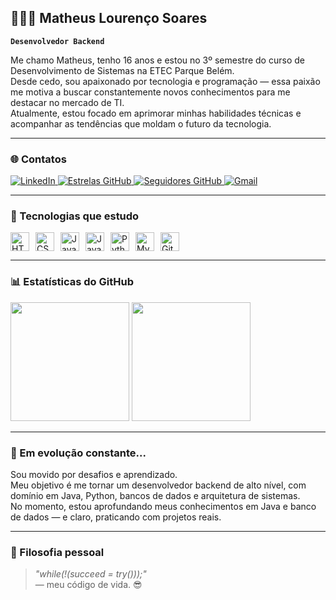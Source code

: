 ## 👨🏻‍💻 Matheus Lourenço Soares

**`Desenvolvedor Backend`**

Me chamo Matheus, tenho 16 anos e estou no 3º semestre do curso de Desenvolvimento de Sistemas na ETEC Parque Belém.  
Desde cedo, sou apaixonado por tecnologia e programação — essa paixão me motiva a buscar constantemente novos conhecimentos para me destacar no mercado de TI.  
Atualmente, estou focado em aprimorar minhas habilidades técnicas e acompanhar as tendências que moldam o futuro da tecnologia.

---

### 🌐 Contatos

<p align="left">
  <a href="https://br.linkedin.com/in/matheus-louren%C3%A7o-soares-76199a352">
    <img src="https://img.shields.io/badge/🔗 LinkedIn-0077B5?style=for-the-badge&logo=linkedin&logoColor=white" alt="LinkedIn"/>
  </a>
  <a href="https://github.com/MatheusLS240?tab=repositories&sort=stargazers">
    <img src="https://custom-icon-badges.demolab.com/github/stars/MatheusLS240?color=55960c&style=for-the-badge&labelColor=488207&logo=star&label=Estrelas" alt="Estrelas GitHub"/>
  </a>
  <a href="https://github.com/MatheusLS240?tab=followers">
    <img src="https://custom-icon-badges.demolab.com/github/followers/MatheusLS240?color=236ad3&labelColor=1155ba&style=for-the-badge&logo=github&label=Seguidores&logoColor=white" alt="Seguidores GitHub"/>
  </a>
  <a href="mailto:grandboss1978@gmail.com">
    <img src="https://img.shields.io/badge/Gmail-D14836?style=for-the-badge&logo=gmail&logoColor=white" alt="Gmail"/>
  </a>
</p>

---

### 🤖 Tecnologias que estudo

<div style="display: flex; gap: 10px;">
  <img src="https://cdn.jsdelivr.net/gh/devicons/devicon@latest/icons/html5/html5-original.svg" alt="HTML" title="HTML" width="30px"/>
  <img src="https://cdn.jsdelivr.net/gh/devicons/devicon@latest/icons/css3/css3-original.svg" alt="CSS" title="CSS" width="30px"/>
  <img src="https://cdn.jsdelivr.net/gh/devicons/devicon@latest/icons/javascript/javascript-original.svg" alt="JavaScript" title="JavaScript" width="30px"/>
  <img src="https://cdn.jsdelivr.net/gh/devicons/devicon@latest/icons/java/java-original.svg" alt="Java" title="Java" width="30px"/>
  <img src="https://cdn.jsdelivr.net/gh/devicons/devicon@latest/icons/python/python-original.svg" alt="Python" title="Python" width="30px"/>
  <img src="https://cdn.jsdelivr.net/gh/devicons/devicon@latest/icons/mysql/mysql-original.svg" alt="MySQL" title="MySQL" width="30px"/>
  <img src="https://cdn.jsdelivr.net/gh/devicons/devicon@latest/icons/git/git-original.svg" alt="Git" title="Git" width="30px"/>
</div>

---

### 📊 Estatísticas do GitHub

<p align="left">
  <img height="190vh" src="https://github-readme-stats.vercel.app/api?username=MatheusLS240&show_icons=true&theme=tokyonight&include_all_commits=true&locale=pt-br"/>
  <img height="190vh" src="https://github-readme-stats.vercel.app/api/top-langs/?username=MatheusLS240&theme=tokyonight&layout=compact&custom_title=Tecnologias&langs_count=9"/>
</p>

---

### 🧠 Em evolução constante...

Sou movido por desafios e aprendizado.  
Meu objetivo é me tornar um desenvolvedor backend de alto nível, com domínio em Java, Python, bancos de dados e arquitetura de sistemas.  
No momento, estou aprofundando meus conhecimentos em Java e banco de dados — e claro, praticando com projetos reais.

---
### 📌 Filosofia pessoal
> *"while(!(succeed = try()));"*  
> — meu código de vida. 😎
